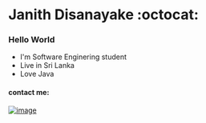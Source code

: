 # Janith Disanayake :octocat:

### Hello World 
- I'm Software Enginering student
- Live in Sri Lanka
- Love Java

#### contact me:
[![image](https://user-images.githubusercontent.com/98578391/178122126-d761014b-7c50-4dc0-9240-a4718c280abc.png)](https://www.linkedin.com/in/janith-disanayake-8511b0240/)



<!--
**Janith3003/Janith3003** is a ✨ _special_ ✨ repository because its `README.md` (this file) appears on your GitHub profile.

Here are some ideas to get you started:

- 🔭 I’m currently working on ...
- 🌱 I’m currently learning ...
- 👯 I’m looking to collaborate on ...
- 🤔 I’m looking for help with ...
- 💬 Ask me about ...
- 📫 How to reach me: ...
- 😄 Pronouns: ...
- ⚡ Fun fact: ...
-->
